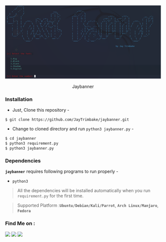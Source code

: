 <!-- JayBanner -->

<p align="center">
  <img src="logo1.png">
</p>

<p align="center">Jaybanner</p>



### Installation

- Just, Clone this repository -
```
$ git clone https://github.com/JayTrimbake/jaybanner.git
```

- Change to cloned directory and run `python3 jaybanner.py` -
```
$ cd jaybanner
$ python3 requirement.py
$ python3 jaybanner.py
```

### Dependencies

**`jaybanner`** requires following programs to run properly - 
- `python3`

> All the dependencies will be installed automatically when you run `requirement.py` for the first time.

> Supported Platform :**`Ubuntu/Debian/Kali/Parrot`**, **`Arch Linux/Manjaro`**, **`Fedora`**

### Find Me on :
<p align="left">
  <a href="https://github.com/JayTrimbake" target="_blank"><img src="https://img.shields.io/badge/Github-Jaytrimbake-green?style=for-the-badge&logo=github"></a>
  <a href="https://www.instagram.com/_.jay.___14" target="_blank"><img src="https://img.shields.io/badge/IG-%40_.jay.___14-blue?style=for-the-badge&logo=instagram"></a>
  <a href="https://www.youtube.com/channel/UCPcgqEH9d3Cx6l4RqYuF7LA" target="_blank"><img src="https://img.shields.io/badge/YT-JayTrimbake-red?style=for-the-badge&logo=youtube"></a>
  
</p>
<meta name="google-site-verification" content="mZnI6ZS61dr0tBYRfTtvqUDssroxJIyf7wvWC9WwsXc" />


